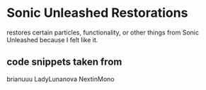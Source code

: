 # Sonic Unleashed Restorations
restores certain particles, functionality, or other things from Sonic Unleashed because I felt like it.
## code snippets taken from
brianuuu
LadyLunanova
NextinMono

